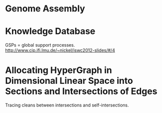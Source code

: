 # Genome Assembly

# Knowledge Database
GSPs = global support processes.
http://www.cip.ifi.lmu.de/~nickel/iswc2012-slides/#/4

# Allocating HyperGraph in Dimensional Linear Space into Sections and Intersections of Edges
Tracing cleans between intersections and self-intersections.
